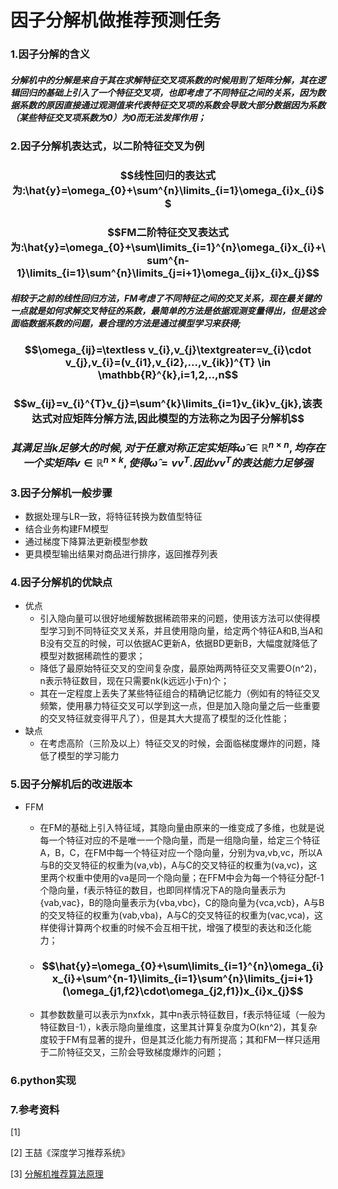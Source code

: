 # 因子分解机做推荐预测任务

### 1.因子分解的含义

##### 分解机中的分解是来自于其在求解特征交叉项系数的时候用到了矩阵分解，其在逻辑回归的基础上引入了一个特征交叉项，也即考虑了不同特征之间的关系，因为数据系数的原因直接通过观测值来代表特征交叉项的系数会导致大部分数据因为系数（某些特征交叉项系数为0）为0而无法发挥作用；

### 2.因子分解机表达式，以二阶特征交叉为例

### $$线性回归的表达式为:\hat{y}=\omega_{0}+\sum^{n}\limits_{i=1}\omega_{i}x_{i}$$

### $$FM二阶特征交叉表达式为:\hat{y}=\omega_{0}+\sum\limits_{i=1}^{n}\omega_{i}x_{i}+\sum^{n-1}\limits_{i=1}\sum^{n}\limits_{j=i+1}\omega_{ij}x_{i}x_{j}$$

##### 相较于之前的线性回归方法，FM考虑了不同特征之间的交叉关系，现在最关键的一点就是如何求解交叉特征的系数，最简单的方法是依据观测变量得出，但是这会面临数据系数的问题，最合理的方法是通过模型学习来获得;

### $$\omega_{ij}=\textless v_{i},v_{j}\textgreater=v_{i}\cdot v_{j},v_{i}=(v_{i1},v_{i2},...,v_{ik})^{T} \in \mathbb{R}^{k},i=1,2,..,n$$

### $$w_{ij}=v_{i}^{T}v_{j}=\sum^{k}\limits_{i=1}v_{ik}v_{jk},该表达式对应矩阵分解方法,因此模型的方法称之为因子分解机$$

### $$其满足当k足够大的时候,对于任意对称正定实矩阵\hat{\omega}\in\mathbb{R}^{n\times n},均存在一个实矩阵v\in\mathbb{R}^{n\times k},使得\hat{\omega}=vv^{T}.因此vv^{T}的表达能力足够强$$

### 3.因子分解机一般步骤

- 数据处理与LR一致，将特征转换为数值型特征
- 结合业务构建FM模型
- 通过梯度下降算法更新模型参数
- 更具模型输出结果对商品进行排序，返回推荐列表

### 4.因子分解机的优缺点

- 优点
  - 引入隐向量可以很好地缓解数据稀疏带来的问题，使用该方法可以使得模型学习到不同特征交叉关系，并且使用隐向量，给定两个特征A和B,当A和B没有交互的时候，可以依据AC更新A，依据BD更新B，大幅度就降低了模型对数据稀疏性的要求；
  - 降低了最原始特征交叉的空间复杂度，最原始两两特征交叉需要O(n^2)，n表示特征数目，现在只需要nk(k远远小于n)个；
  - 其在一定程度上丢失了某些特征组合的精确记忆能力（例如有的特征交叉频繁，使用暴力特征交叉可以学到这一点，但是加入隐向量之后一些重要的交叉特征就变得平凡了），但是其大大提高了模型的泛化性能；
- 缺点
  - 在考虑高阶（三阶及以上）特征交叉的时候，会面临梯度爆炸的问题，降低了模型的学习能力

### 5.因子分解机后的改进版本

- FFM
  - 在FM的基础上引入特征域，其隐向量由原来的一维变成了多维，也就是说每一个特征对应的不是唯一一个隐向量，而是一组隐向量，给定三个特征A，B，C，在FM中每一个特征对应一个隐向量，分别为va,vb,vc，所以A与B的交叉特征的权重为(va,vb)，A与C的交叉特征的权重为(va,vc)，这里两个权重中使用的va是同一个隐向量；在FFM中会为每一个特征分配f-1个隐向量，f表示特征的数目，也即同样情况下A的隐向量表示为{vab,vac}，B的隐向量表示为{vba,vbc}，C的隐向量为{vca,vcb}，A与B的交叉特征的权重为(vab,vba)，A与C的交叉特征的权重为(vac,vca)，这样使得计算两个权重的时候不会互相干扰，增强了模型的表达和泛化能力；
  
  - ### $$\hat{y}=\omega_{0}+\sum\limits_{i=1}^{n}\omega_{i}x_{i}+\sum^{n-1}\limits_{i=1}\sum^{n}\limits_{j=i+1}(\omega_{j1,f2}\cdot\omega_{j2,f1})x_{i}x_{j}$$
  
  - 其参数数量可以表示为nxfxk，其中n表示特征数目，f表示特征域（一般为特征数目-1），k表示隐向量维度，这里其计算复杂度为O(kn^2)，其复杂度较于FM有显著的提升，但是其泛化能力有所提高；其和FM一样只适用于二阶特征交叉，三阶会导致梯度爆炸的问题；

### 6.python实现

### 7.参考资料

[1] 

[2] 王喆《深度学习推荐系统》

[3] [分解机推荐算法原理](https://www.cnblogs.com/pinard/p/6370127.html)

